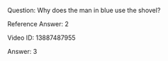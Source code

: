 Question: Why does the man in blue use the shovel?

Reference Answer: 2

Video ID: 13887487955

Answer: 3

